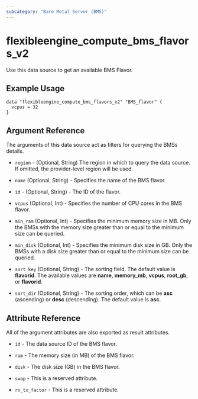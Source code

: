 ```yaml
---
subcategory: "Bare Metal Server (BMS)"
---
```


# flexibleengine_compute_bms_flavors_v2

Use this data source to get an available BMS Flavor.

## Example Usage

```hcl
data "flexibleengine_compute_bms_flavors_v2" "BMS_flavor" {
  vcpus = 32
}
```

## Argument Reference

The arguments of this data source act as filters for querying the BMSs details.

* `region` - (Optional, String) The region in which to query the data source. If omitted, the provider-level region
  will be used.

* `name` (Optional, String) - Specifies the name of the BMS flavor.

* `id` - (Optional, String) - The ID of the flavor.

* `vcpus` (Optional, Int) - Specifies the number of CPU cores in the BMS flavor.

* `min_ram` (Optional, Int) - Specifies the minimum memory size in MB. Only the BMSs with the memory size
  greater than or equal to the minimum size can be queried.

* `min_disk` (Optional, Int) - Specifies the minimum disk size in GB. Only the BMSs with a disk size
  greater than or equal to the minimum size can be queried.

* `sort_key` (Optional, String) - The sorting field. The default value is **flavorid**.
  The available values are **name**, **memory_mb**, **vcpus**, **root_gb**, or **flavorid**.

* `sort_dir` (Optional, String) - The sorting order, which can be **asc** (ascending) or **desc** (descending).
  The default value is **asc**.

## Attribute Reference

All of the argument attributes are also exported as result attributes.

* `id` - The data source ID of the BMS flavor.

* `ram` - The memory size (in MB) of the BMS flavor.

* `disk` - The disk size (GB) in the BMS flavor.

* `swap` -  This is a reserved attribute.

* `rx_tx_factor` - This is a reserved attribute.
